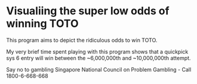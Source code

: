 # Visualiing the super low odds of winning TOTO

This program aims to depict the ridiculous odds to win TOTO.

My very brief time spent playing with this program shows that a quickpick sys 6 entry will win between the ~6,000,000th and ~10,000,000th attempt.

Say no to gambling
Singapore National Council on Problem Gambling - Call 1800-6-668-668